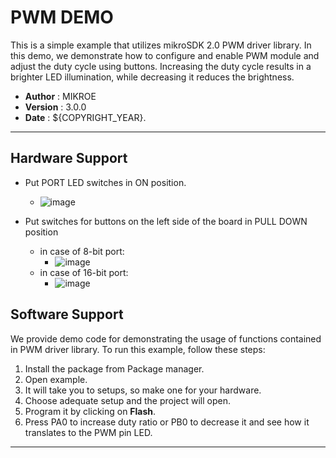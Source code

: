 # PWM DEMO

This is a simple example that utilizes mikroSDK 2.0 PWM driver library. In this demo, we demonstrate how to configure and enable PWM module and adjust the duty cycle using buttons. Increasing the duty cycle results in a brighter LED illumination, while decreasing it reduces the brightness.

- **Author**      : MIKROE
- **Version**     : 3.0.0
- **Date**        : ${COPYRIGHT_YEAR}.

---

## Hardware Support

- Put PORT LED switches in ON position.
  - ![image](https://download.mikroe.com/images/mikrosdk/v2/demos/demopwm/demo_pwm_switches.png)

- Put switches for buttons on the left side of the board in PULL DOWN position
  - in case of 8-bit port:
    - ![image](https://download.mikroe.com/images/mikrosdk/v2/demos/demopwm/demo_pwm_8bit.png)
  - in case of 16-bit port:
    - ![image](https://download.mikroe.com/images/mikrosdk/v2/demos/demopwm/demo_pwm_16bit.png)

## Software Support

We provide demo code for demonstrating the usage of functions contained in PWM driver library. To run this example, follow these steps:

1. Install the package from Package manager.
2. Open example.
3. It will take you to setups, so make one for your hardware.
4. Choose adequate setup and the project will open.
5. Program it by clicking on **Flash**.
6. Press PA0 to increase duty ratio or PB0 to decrease it and see how it translates to the PWM pin LED.

---
